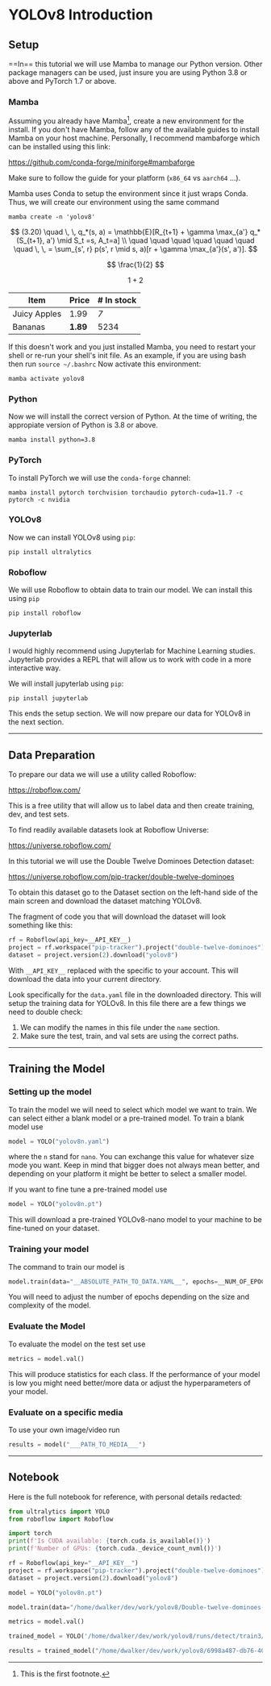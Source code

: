 # YOLOv8 Introduction

## Setup

==In== this tutorial we will use Mamba to manage our Python version.</mark> Other package managers can be used, just insure you are using Python 3.8 or above and PyTorch 1.7 or above.

### Mamba

Assuming you already have Mamba[^1], create a new environment for the install. If you don't have Mamba, follow any of the available guides to install Mamba on your host machine. Personally, I recommend mambaforge which can be installed using this link:

https://github.com/conda-forge/miniforge#mambaforge

Make sure to follow the guide for your platform (`x86_64` vs `aarch64` ...).

Mamba uses Conda to setup the environment since it just wraps Conda. Thus, we will create our environment using the same command

```shell
mamba create -n 'yolov8'
```

$$
(3.20) \quad \, \, q_*(s, a) = \mathbb{E}[R_{t+1} + \gamma \max_{a'} q_* (S_{t+1}, a') \mid S_t =s, A_t=a] \\
\quad \quad \quad \quad \quad \quad  \quad \, \, = \sum_{s', r} p(s', r \mid s, a)[r + \gamma \max_{a'}(s', a')].
$$

$$ \frac{1}{2} $$

$$1+2$$

| Item         | Price    | # In stock |
| ------------ | -------- | ---------- |
| Juicy Apples | 1.99     | _7_        |
| Bananas      | **1.89** | 5234       |

If this doesn't work and you just installed Mamba, you need to restart your shell or re-run your shell's init file. As an example, if you are using bash then run `source ~/.bashrc` Now activate this environment:

```shell
mamba activate yolov8
```

### Python

Now we will install the correct version of Python. At the time of writing, the appropiate version of Python is 3.8 or above.

```shell
mamba install python=3.8
```

### PyTorch

To install PyTorch we will use the `conda-forge` channel:

```shell
mamba install pytorch torchvision torchaudio pytorch-cuda=11.7 -c pytorch -c nvidia
```

### YOLOv8

Now we can install YOLOv8 using `pip`:

```shell
pip install ultralytics
```

### Roboflow

We will use Roboflow to obtain data to train our model. We can install this using `pip`

```shell
pip install roboflow
```

### Jupyterlab

I would highly recommend using Jupyterlab for Machine Learning studies. Jupyterlab provides a REPL that will allow us to work with code in a more interactive way.

We will install jupyterlab using `pip`:

```shell
pip install jupyterlab
```

This ends the setup section. We will now prepare our data for YOLOv8 in the next section.

---

## Data Preparation

To prepare our data we will use a utility called Roboflow:

https://roboflow.com/

This is a free utility that will allow us to label data and then create training, dev, and test sets.

To find readily available datasets look at Roboflow Universe:

https://universe.roboflow.com/

In this tutorial we will use the Double Twelve Dominoes Detection dataset:

https://universe.roboflow.com/pip-tracker/double-twelve-dominoes

To obtain this dataset go to the Dataset section on the left-hand side of the main screen and download the dataset matching YOLOv8.

The fragment of code you that will download the dataset will look something like this:

```python
rf = Roboflow(api_key=__API_KEY__)
project = rf.workspace("pip-tracker").project("double-twelve-dominoes")
dataset = project.version(2).download("yolov8")
```

With `__API_KEY__` replaced with the specific to your account. This will download the data into your current directory.

Look specifically for the `data.yaml` file in the downloaded directory. This will setup the training data for YOLOv8. In this file there are a few things we need to double check:

1. We can modify the names in this file under the `name` section.
2. Make sure the test, train, and val sets are using the correct paths.

---

## Training the Model

### Setting up the model

To train the model we will need to select which model we want to train. We can select either a blank model or a pre-trained model. To train a blank model use

```python
model = YOLO("yolov8n.yaml")
```

where the `n` stand for `nano`. You can exchange this value for whatever size mode you want. Keep in mind that bigger does not always mean better, and depending on your platform it might be better to select a smaller model.

If you want to fine tune a pre-trained model use

```python
model = YOLO("yolov8n.pt")
```

This will download a pre-trained YOLOv8-nano model to your machine to be fine-tuned on your dataset.

### Training your model

The command to train our model is

```python
model.train(data="__ABSOLUTE_PATH_TO_DATA.YAML__", epochs=__NUM_OF_EPOCHS__)  # train the model
```

You will need to adjust the number of epochs depending on the size and complexity of the model.

### Evaluate the Model

To evaluate the model on the test set use

```python
metrics = model.val()
```

This will produce statistics for each class. If the performance of your model is low you might need better/more data or adjust the hyperparameters of your model.

### Evaluate on a specific media

To use your own image/video run

```python
results = model("___PATH_TO_MEDIA___")
```

---

## Notebook

Here is the full notebook for reference, with personal details redacted:

```python
from ultralytics import YOLO
from roboflow import Roboflow
```

```python
import torch
print(f'Is CUDA available: {torch.cuda.is_available()}')
print(f'Number of GPUs: {torch.cuda._device_count_nvml()}')
```

```python
rf = Roboflow(api_key="__API_KEY__")
project = rf.workspace("pip-tracker").project("double-twelve-dominoes")
dataset = project.version(2).download("yolov8")
```

```python
model = YOLO("yolov8n.pt")
```

```python
model.train(data="/home/dwalker/dev/work/yolov8/Double-twelve-dominoes-2/data.yaml", epochs=100)
```

```python
metrics = model.val()
```

```python
trained_model = YOLO('/home/dwalker/dev/work/yolov8/runs/detect/train3/weights/best.pt')
```

```python
results = trained_model("/home/dwalker/dev/work/yolov8/6998a487-db76-4051-bb16-ce6cc9dac0fa.0919efc649321c2c244a6d84503c77c1.webp", augment=True, imgsz=640, show=True)
```

[^1]: This is the first footnote.